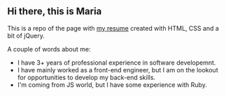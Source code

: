 ## Hi there, this is Maria

This is a repo of the page with [my resume](https://mashazyu.github.io/) created with HTML, CSS and a bit of jQuery.

A couple of words about me:
* I have 3+ years of professional experience in software developemnt.
* I have mainly worked as a front-end engineer, but I am on the lookout for opportunities to develop my back-end skills.
* I'm coming from JS world, but I have some experience with Ruby.